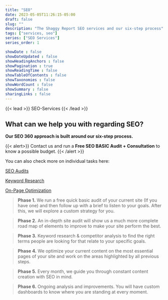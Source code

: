 ```yaml
---
title: "SEO"
date: 2023-05-05T11:26:15-05:00
draft: false
slug: ""
description: "The Shaggy Report SEO services and our six-step process"
tags: ["services, seo"]
series: ["SEO Services"]
series_order: 1

showDate : false
showDateUpdated : false
showHeadingAnchors : false
showPagination : true
showReadingTime : false
showTableOfContents : false
showTaxonomies : false 
showWordCount : false
showSummary : false
sharingLinks : false
---
```

{{< lead >}}
SEO-Services
{{< /lead >}}

## What can we help you with regarding SEO?

**Our SEO 360 approach is built around our six-step process.**

{{< alert>}}
Contact us and run a **Free SEO BASIC Audit + Consultation** to know a possible budget.
{{< /alert >}}

You can also check more on individual tasks here:

[SEO Audits](seo-audit)

[Keyword Research](keyword-research)

[On-Page Optimization](on-page)

>**Phase 1.** We run a free quick basic audit of your current site (If you have one) and then follow up with a brief to listen to your goals. After this, we will explore a custom strategy for you.

>**Phase 2.** An in-depth site audit will show us a much more complete road map of elements to improve to make your site perform the best.

>**Phase 3.** Keyword research & competitor analysis to find the right terms people are looking for that relate to your specific goals.

>**Phase 4.** We optimize your current content on the most essential pages of your site and work on the areas highlighted by all previous steps.

>**Phase 5.** Every month, we guide you through constant content creation with SEO in mind.

>**Phase 6.** Ongoing analysis and improvements. You will have custom dashboards to know where you are standing at every moment.
